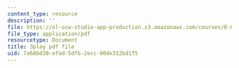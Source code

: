 ```yaml
---
content_type: resource
description: ''
file: https://ol-ocw-studio-app-production.s3.amazonaws.com/courses/8-01sc-classical-mechanics-fall-2016/7a68bd30efad5dfb2ecc00de312bd1f5_hxa6jAYA980.pdf
file_type: application/pdf
resourcetype: Document
title: 3play pdf file
uid: 7a68bd30-efad-5dfb-2ecc-00de312bd1f5
---
```

